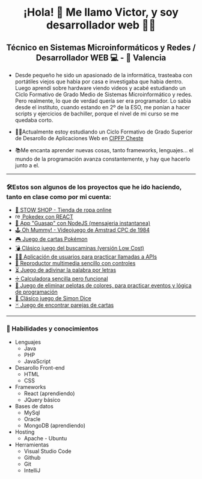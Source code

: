 <h1 align="center">¡Hola! 👋 Me llamo Victor, y soy desarrollador web 👨‍💻</h1>
<h2 align="center">Técnico en Sistemas Microinformáticos y Redes / Desarrollador WEB 💻 - 📍 Valencia</h2>
<ul>
  <li>
    <p>Desde pequeño he sido un apasionado de la informática, trasteaba con portátiles viejos que habia por casa e investigaba que habia dentro. Luego aprendí sobre hardware viendo videos y acabé estudiando un Ciclo Formativo de Grado Medio de Sistemas Microinformático y redes. Pero realmente, lo que de verdad quería ser era programador. Lo sabia desde el instituto, cuando estando en 2º de la ESO, me ponían a hacer scripts y ejercicios de bachiller, porque el nivel de mi curso se me quedaba corto.</p>
  </li>
<li><p>👨‍🎓Actualmente estoy estudiando un Ciclo Formativo de Grado Superior de Desarollo de Aplicaciones Web en <a href="https://portal.edu.gva.es/fpcheste/">CIPFP Cheste</a></p></li>
<li><p>📚Me encanta aprender nuevas cosas, tanto frameworks, lenguajes... el mundo de la programación avanza constantemente, y hay que hacerlo junto a el.</p></li>
</ul>
<hr>
<h3>🛠Estos son algunos de los proyectos que he ido haciendo, tanto en clase como por mi cuenta:</h3>
<ul>
  <li><a target="_blank" href="https://stow.victorcorral.com">🛒 STOW SHOP - Tienda de ropa online</a></li>
  <li><a target="_blank" href="https://daw.victorcorral.com/pokemon/"> <img height="15" width="15" alt="react" src="https://upload.wikimedia.org/wikipedia/commons/thumb/a/a7/React-icon.svg/1200px-React-icon.svg.png"> Pokedex con REACT</a></li>
  <li><a target="_blank" href="https://simon-dice.victorcorral.com">📩 App "Guasap" con NodeJS (mensajeria instantanea)</a></li>
  <li><a target="_blank" href="https://daw.victorcorral.com/ohMummy">🕹 Oh Mummy! - Videojuego de Amstrad CPC de 1984</a></li>
  <li><a target="_blank" href="https://daw.victorcorral.com/combate-cartas-pokemon">🎮 Juego de cartas Pokémon</a></li>
  <li><a target="_blank" href="https://daw.victorcorral.com/buscaminas">💣 Clásico juego del buscaminas (versión Low Cost)</a></li>
  <li><a target="_blank" href="https://daw.victorcorral.com/fetch-usuarios">🙍‍♂️ Aplicación de usuarios para practicar llamadas a APIs</a></li>
  <li><a target="_blank" href="https://daw.victorcorral.com/reproductor-multimedia">🎥 Reproductor multimedia sencillo con controles</a></li>
  <li><a target="_blank" href="https://daw.victorcorral.com/AdivinaPalabra">⏳ Juego de adivinar la palabra por letras</a></li>
  <li><a target="_blank" href="https://daw.victorcorral.com/calculadora">➗ Calculadora sencilla pero funcional</a></li>
  <li><a target="_blank" href="https://daw.victorcorral.com/eliminar-pelotas">🎯 Juego de eliminar pelotas de colores, para practicar eventos y lógica de programación</a></li>
  <li><a target="_blank" href="https://daw.victorcorral.com/simon-dice">📏 Clásico juego de Simon Dice</a></li>
  <li><a target="_blank" href="https://daw.victorcorral.com/pareja-cartas">🃏 Juego de encontrar parejas de cartas</a></li>

</ul>
<hr>
<h3>🧠 Habilidades y conocimientos</h3>
<ul>
  <li>Lenguajes
    <ul>
      <li>Java</li>
      <li>PHP</li>
      <li>JavaScript</li>
    </ul>
  </li>
  <li>Desarollo Front-end
    <ul>
      <li>HTML</li>
      <li>CSS</li>
    </ul>
  </li>
      <li>Frameworks
    <ul>
      <li>React (aprendiendo)</li>
      <li>JQuery básico</li>
    </ul>
  </li>
        <li>Bases de datos
          <ul>
            <li>MySql</li>
            <li>Oracle</li>
            <li>MongoDB (aprendiendo)</li>
          </ul>
  </li>
    <li>Hosting
    <ul>
      <li>Apache - Ubuntu</li>
    </ul>
  </li>
      <li>Herramientas
    <ul>
      <li>Visual Studio Code</li>
      <li>Github</li>
      <li>Git</li>
      <li>IntelliJ</li>
    </ul>
  </li>
</ul>
